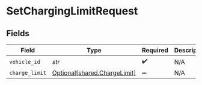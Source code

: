 # SetChargingLimitRequest


## Fields

| Field                                                              | Type                                                               | Required                                                           | Description                                                        |
| ------------------------------------------------------------------ | ------------------------------------------------------------------ | ------------------------------------------------------------------ | ------------------------------------------------------------------ |
| `vehicle_id`                                                       | *str*                                                              | :heavy_check_mark:                                                 | N/A                                                                |
| `charge_limit`                                                     | [Optional[shared.ChargeLimit]](../../models/shared/chargelimit.md) | :heavy_minus_sign:                                                 | N/A                                                                |